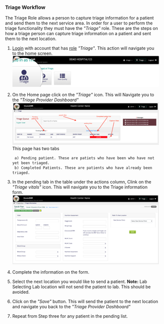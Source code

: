### Triage Workflow
The Triage Role allows a person to capture triage information for a patient and send them to the next service area.
In order for a user to perform the triage functionality they must have the _"Triage"_ role.
These are the steps on how a triage person can capture triage information on a patient and sent them to the next location.


1. [Login](../../login.md) with account that has [role](../installation-and-configuration/roles.md) _"Triage"_. This action will navigate you to the home screen. 
 ![Home Screen](../../images/poc/poc_triage_home_page.png)

2. On the Home page click on the _"Triage"_ icon. This will Navigate you to the _"Triage Provider Dashboard"_
 ![Triage Provider Dashboard](../../images/poc/poc_triage_provider_board.png)
This page has two tabs 
        
        a) Pending patient. These are patiets who have been who have not yet been triaged.
        b) Completed Patients. These are patients who have already been triaged.

3. In the  pending tab in the table under the actions column, Clink on the _"Triage vitals"_ icon. This will navigate you to the Triage information form. 
  ![Triage information form](../../images/poc/poc_capture_triage_info.png)
  
4. Complete the information on the form. 

5. Select the next location you would like to send a patient. 
**Note:** Lab Selecting Lab location will not send the patient to lab. This should be avoided.

6. Click on the _"Save"_ button. This will send the patient to the next location and navigate you back to the _"Triage Provider Dashboard"_

7. Repeat from Step three for any patient in the pending list.